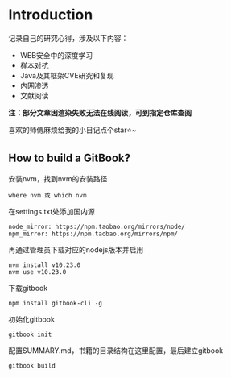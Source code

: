 # Introduction

记录自己的研究心得，涉及以下内容：

- WEB安全中的深度学习
- 样本对抗
- Java及其框架CVE研究和复现
- 内网渗透
- 文献阅读

**注：部分文章因渲染失败无法在线阅读，可到指定仓库查阅**

喜欢的师傅麻烦给我的小日记点个star⭐~

## How to build a GitBook?

安装nvm，找到nvm的安装路径

```
where nvm 或 which nvm
```

在settings.txt处添加国内源

```
node_mirror: https://npm.taobao.org/mirrors/node/
npm_mirror: https://npm.taobao.org/mirrors/npm/
```

再通过管理员下载对应的nodejs版本并启用

```
nvm install v10.23.0
nvm use v10.23.0
```

下载gitbook

```
npm install gitbook-cli -g
```

初始化gitbook

```
gitbook init
```

配置SUMMARY.md，书籍的目录结构在这里配置，最后建立gitbook

```
gitbook build
```


